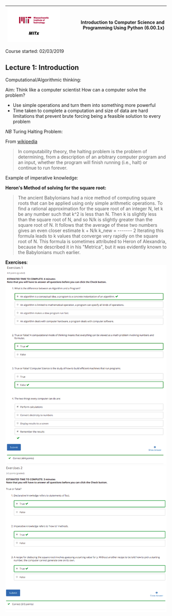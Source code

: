 |![MIT](mit.png)| **Introduction to Computer Science and Programming Using Python (6.00.1x)** |
|----------------------------------|--------------------:|

Course started: 02/03/2019

## Lecture 1: Introduction

Computational/Algorithmic thinking:

Aim: Think like a computer scientist
How can a computer solve the problem?

- Use simple operations and turn them into something more powerful
- Time taken to complete a computation and size of data are hard limitations that prevent brute forcing being a feasible solution to every problem

*NB* Turing Halting Problem:

From [wikipedia](https://en.wikipedia.org/wiki/Halting_problem)
>In computability theory, the halting problem is the problem of determining, from a description of an arbitrary computer program and an input, whether the program will finish running (i.e., halt) or continue to run forever.

Example of imperative knowledge:

**Heron's Method of solving for the square root:**
>The ancient Babylonians had a nice method of computing square roots
>that can be applied using only simple arithmetic operations.  To find
>a rational approximation for the square root of an integer N, let k 
>be any number such that k^2 is less than N.  Then k is slightly less 
>than the square root of N, and so N/k is slightly greater than the 
>square root of N.  It follows that the average of these two numbers 
>gives an even closer estimate
>                          k + N/k
>                k_new  =  -------
>                             2
>Iterating this formula leads to k values that converge very rapidly
>on the square root of N.  This formula is sometimes attributed to
>Heron of Alexandria, because he described it in his "Metrica", but
>it was evidently known to the Babylonians much earlier.

**Exercises**:
![exercise1](lectures/lecture_001/exercise1.png)
![exercise2](lectures/lecture_001/exercise2.png)
